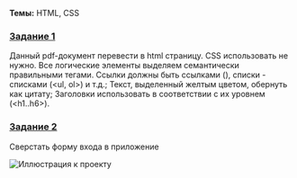 <b>Темы:</b> HTML, CSS

### [Задание 1](https://github.com/kvther1ne/Frontend-Bootcamp/blob/main/day02/layoutSimple.html)
Данный pdf-документ перевести в html страницу. CSS использовать не нужно. Все логические элементы выделяем семантически правильными тегами. Ссылки должны быть ссылками (<a>), списки - списками (<ul, ol>) и т.д.;
Текст, выделенный желтым цветом, обернуть как цитату;
Заголовки использовать в соответствии с их уровнем (<h1..h6>).

### [Задание 2](https://github.com/kvther1ne/Frontend-Bootcamp/blob/main/day02/layoutHard.html)
Сверстать форму входа в приложение

![Иллюстрация к проекту](https://user-images.githubusercontent.com/48245816/185938421-802cb9c2-ab64-4143-815d-0544052ecd15.png)

